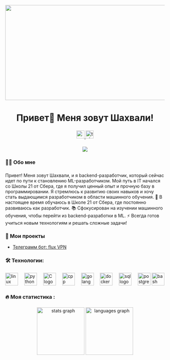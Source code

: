 <br clear="both">

<div align="center">
  <img height="300" width="600" src="https://media4.giphy.com/media/v1.Y2lkPTc5MGI3NjExY29wYWRtNndpYzg0dzU1Y2NtMTQ0cDg3Y2syZDZuampybmtudWlpYiZlcD12MV9naWZzX3NlYXJjaCZjdD1n/qgQUggAC3Pfv687qPC/200.webp"  />
</div>

###

<h1 align="center">Привет👋 Меня зовут Шахвали!</h1>

###

<div align="center">
  <a href="https://www.youtube.com/@tehno.maniak" target="_blank">
    <img src="https://img.shields.io/static/v1?message=Youtube&logo=youtube&label=&color=FF0000&logoColor=white&labelColor=&style=for-the-badge" height="25" alt="youtube logo"  />
  </a>
  <a href="https://t.me/tehnomaniak07" target="_blank">
    <img src="https://img.shields.io/static/v1?message=Telegram&logo=telegram&label=&color=2CA5E0&logoColor=white&labelColor=&style=for-the-badge" height="25" alt="telegram logo"  />
  </a>
</div>

###

<div align="center">
  <img src="https://visitor-badge.laobi.icu/badge?page_id=filimonovalexey.filimonovalexey&"  />
</div>

###

<h3 align="left">👩‍💻  Обо мне</h3>

###

<p align="left">Привет! Меня зовут Шахвали, и я backend-разработчик, который сейчас идет по пути к становлению ML-разработчиком. Мой путь в IT начался со Школы 21 от Сбера, где я получил ценный опыт и прочную базу в программировании. Я стремлюсь к развитию своих навыков и хочу стать выдающимся разработчиком в области машинного обучения.
    🔭 В настоящее время обучаюсь в Школе 21 от Сбера, где постоянно развиваюсь как разработчик.
    📚 Сфокусирован на изучении машинного обучения, чтобы перейти из backend-разработки в ML.
    ⚡ Всегда готов учиться новым технологиям и решать сложные задачи!</p>
<h3 align="left">📕 Мои проекты</h3>

- [Телеграмм бот: flux VPN](https://t.me/flux_VPN_bot)

###

<h3 align="left">🛠 Технологии:</h3>

###

<div align="left">
  <img src="https://cdn-icons-png.flaticon.com/128/6124/6124995.png" height="40" alt="linux logo"  />
  <img width="12" />
  <img src="https://cdn-icons-png.flaticon.com/128/5968/5968350.png" height="40" alt="python logo"  />
  <img width="12" />
  <img src="https://upload.wikimedia.org/wikipedia/commons/thumb/archive/3/35/20190417225046%21The_C_Programming_Language_logo.svg/120px-The_C_Programming_Language_logo.svg.png" height="40" alt="C logo"  />
  <img width="12" />
  <img src="https://cdn-icons-png.flaticon.com/128/6132/6132222.png" height="40" alt="cpp logo"  />
  <img width="12" />
  <img src="https://go.dev/blog/go-brand/Go-Logo/SVG/Go-Logo_Aqua.svg" height="40" alt="golang logo"  />
  <img width="12" />
  <img src="https://cdn-icons-png.flaticon.com/128/919/919853.png" height="40" alt="docker logo"  />
  <img width="12" />
  <img src="https://www.svgrepo.com/show/331760/sql-database-generic.svg" height="40" alt="sql logo"  />
  <img width="12" />
  <img src="https://skillicons.dev/icons?i=postgres" height="40" alt="postgresql logo"  />
  <img src="https://cdn.simpleicons.org/gnubash/4EAA25" height="40" alt="bash logo"  />
  <img width="12" />
</div>

###

<h3 align="left">🔥   Моя статистика :</h3>

###

<div align="center">
  <img src="https://github-readme-stats.vercel.app/api?username=shahvali00&hide_title=false&hide_rank=false&show_icons=true&include_all_commits=true&count_private=true&disable_animations=false&theme=dracula&locale=en&hide_border=false&order=1" height="150" alt="stats graph"  />
  <img src="https://github-readme-stats.vercel.app/api/top-langs?username=shahvali00&locale=en&hide_title=false&layout=compact&card_width=320&langs_count=5&theme=dracula&hide_border=false&order=2" height="150" alt="languages graph"  />
</div>

###
